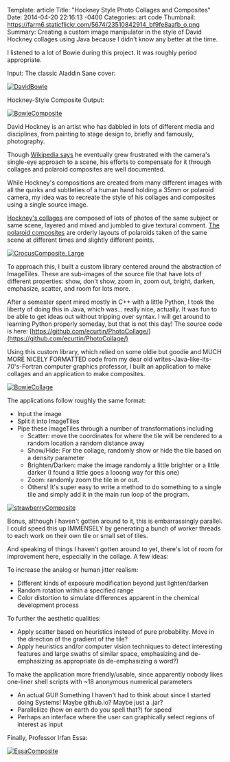 Template: article
Title:  "Hockney Style Photo Collages and Composites"
Date:   2014-04-20 22:16:13 -0400
Categories: art code
Thumbnail: https://farm6.staticflickr.com/5674/23510842914_bf9fe8aafb_o.png
Summary: 
    Creating a custom image manipulator in the style of David Hockney collages 
    using Java because I didn't know any better at the time.

I listened to a lot of Bowie during this project. It was roughly period appropriate.

Input: The classic Aladdin Sane cover:

[![DavidBowie](https://farm6.staticflickr.com/5639/23843394850_687950a302_o.jpg)](https://www.flickr.com/photos/emilymaycurtin/23843394850/in/datetaken/ "DavidBowie")

Hockney-Style Composite Output:

[![BowieComposite](https://farm6.staticflickr.com/5674/23510842914_bf9fe8aafb_o.png)](https://www.flickr.com/photos/emilymaycurtin/23510842914/in/datetaken/ "BowieComposite")

David Hockney is an artist who has dabbled in lots of different media and disciplines, from painting to stage design to, briefly and famously, photography.

Though [Wikipedia says](http://en.wikipedia.org/wiki/David_Hockney#The_.22joiners.22) he eventually grew frustrated with the camera's single-eye approach to a scene, his efforts to compensate for it through collages and polaroid composites are well documented.

While Hockney's compositions are created from many different images with all the quirks and subtleties of a human hand holding a 35mm or polaroid camera, my idea was to recreate the style of his collages and composites using a single source image.

[Hockney's collages](http://www.hockneypictures.com/photos/photos_collages.php) are composed of lots of photos of the same subject or same scene, layered and mixed and jumbled to give textural comment. [The polaroid composites](http://www.hockneypictures.com/photos/photos_polaroids.php) are orderly layouts of polaroids taken of the same scene at different times and slightly different points.

[![CrocusComposite_Large](https://farm6.staticflickr.com/5714/24139063255_d07179d9e0_c.jpg)](https://www.flickr.com/photos/emilymaycurtin/24139063255/in/datetaken/ "CrocusComposite_Large")

To approach this, I built a custom library centered around the abstraction of ImageTiles. These are sub-images of the source file that have lots of different properties: show, don't show, zoom in, zoom out, bright, darken, emphasize, scatter, and room for lots more.

After a semester spent mired mostly in C++ with a little Python, I took the liberty of doing this in Java, which was... really nice, actually. It was fun to be able to get ideas out without tripping over syntax. I will get around to learning Python properly someday, but that is not this day! The source code is here: [https://github.com/ecurtin/PhotoCollage/](https://github.com/ecurtin/PhotoCollage/)

Using this custom library, which relied on some oldie but goodie and MUCH MORE NICELY FORMATTED code from my dear old writes-Java-like-its-70's-Fortran computer graphics professor, I built an application to make collages and an application to make composites.

[![BowieCollage](https://farm6.staticflickr.com/5639/24139061985_a50b10419c_o.png)](https://www.flickr.com/photos/emilymaycurtin/24139061985/in/datetaken/ "BowieCollage")

The applications follow roughly the same format:

*   Input the image
*   Split it into ImageTiles
*   Pipe these imageTiles through a number of transformations including
    *   Scatter: move the coordinates for where the tile will be rendered to a random location a random distance away
    *   Show/Hide: For the collage, randomly show or hide the tile based on a density parameter
    *   Brighten/Darken: make the image randomly a little brighter or a little darker (I found a little goes a looong way for this one)
    *   Zoom: randomly zoom the tile in or out.
    *   Others! It's super easy to write a method to do something to a single tile and simply add it in the main run loop of the program.

[![strawberryComposite](https://farm2.staticflickr.com/1668/24030956762_e9f461e63a_b.jpg)](https://www.flickr.com/photos/emilymaycurtin/24030956762/in/datetaken/ "strawberryComposite")

Bonus, although I haven't gotten around to it, this is embarrassingly parallel. I could speed this up IMMENSELY by generating a bunch of worker threads to each work on their own tile or small set of tiles.

And speaking of things I haven't gotten around to yet, there's lot of room for improvement here, especially in the collage. A few ideas:

To increase the analog or human jitter realism:

*   Different kinds of exposure modification beyond just lighten/darken
*   Random rotation within a specified range
*   Color distortion to simulate differences apparent in the chemical development process

To further the aesthetic qualities:

*   Apply scatter based on heuristics instead of pure probability. Move in the direction of the gradient of the tile?
*   Apply heuristics and/or computer vision techniques to detect interesting features and large swaths of similar space, emphasizing and de-emphasizing as appropriate (is de-emphasizing a word?)

To make the application more friendly/usable, since apparently nobody likes one-liner shell scripts with ~18 anonymous numerical parameters

*   An actual GUI! Something I haven't had to think about since I started doing Systems! Maybe github.io? Maybe just a .jar?
*   Paralleliize (how on earth do you spell that?) for speed
*   Perhaps an interface where the user can graphically select regions of interest as input

Finally, Professor Irfan Essa:

[![EssaComposite](https://farm2.staticflickr.com/1670/24139068935_5fb6a0cf11_o.png)](https://www.flickr.com/photos/emilymaycurtin/24139068935/in/datetaken/ "EssaComposite")
